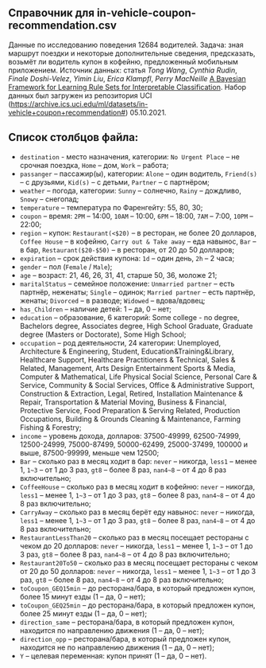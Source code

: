 
## Справочник для **in-vehicle-coupon-recommendation.csv**

Данные по исследованию поведения 12684 водителей. Задача: зная маршрут поездки и некоторые дополнительные сведения, предсказать, возьмёт ли водитель купон в кофейню, предложенный мобильным приложением. Источник данных: статья *Tong Wang*, *Cynthia Rudin*, *Finale Doshi-Velez*, *Yimin Liu*, *Erica Klampfl*, *Perry MacNeille* [A Bayesian Framework for Learning Rule Sets for Interpretable Classification](https://jmlr.org/papers/volume18/16-003/16-003.pdf). Набор данных был загружен из репозитория UCI (<https://archive.ics.uci.edu/ml/datasets/in-vehicle+coupon+recommendation#>) 05.10.2021.    

## Список столбцов файла:   

* `destination` - место назначения, категории: `No Urgent Place` – не срочная поездка, `Home` – дом, `Work` – работа;  
* `passanger` – пассажир(ы), категории: `Alone` – один водитель, `Friend(s)` – с друзьями, `Kid(s)` – с детьми, `Partner` – с партнёром;   
* `weather` – погода, категории: `Sunny` – солнечно, `Rainy` – дождливо, `Snowy` – снегопад;   
* `temperature` – температура по Фаренгейту: 55, 80, 30;  
* `coupon` – время: `2PM` – 14:00, `10AM` – 10:00, `6PM` – 18:00, `7AM` – 7:00, `10PM` – 22:00;   
* `region` – купон: `Restaurant(<$20)` – в ресторан, не более 20 долларов, `Coffee House` – в кофейню, `Carry out & Take away` – еда навынос, `Bar` – в бар, `Restaurant($20-$50)` – в ресторан, от 20 до 50 долларов;   
* `expiration` – срок действия купона: `1d` – один день, `2h` – 2 часа;   
* `gender` – пол (`Female` / `Male`);   
* `age` – возраст: 21, 46, 26, 31, 41, старше 50, 36, моложе 21;   
* `maritalStatus` – семейное положение: `Unmarried partner` – есть партнёр, неженаты; `Single` – одинок; `Married partner` – есть партнёр, женаты; `Divorced` – в разводе; `Widowed` – вдова/вдовец;   
* `has_Children` – наличие детей: 1 – да, 0 – нет;   
* `education` – образование, 6 категорий: Some college - no degree, Bachelors degree, Associates degree, High School Graduate, Graduate degree (Masters or Doctorate), Some High School;   
* `occupation` – род деятельности, 24 категории: Unemployed, Architecture & Engineering, Student, Education&Training&Library, Healthcare Support, Healthcare Practitioners & Technical, Sales & Related, Management, Arts Design Entertainment Sports & Media, Computer & Mathematical, Life Physical Social Science, Personal Care & Service, Community & Social Services, Office & Administrative Support, Construction & Extraction, Legal, Retired, Installation Maintenance & Repair, Transportation & Material Moving, Business & Financial, Protective Service, Food Preparation & Serving Related, Production Occupations, Building & Grounds Cleaning & Maintenance, Farming Fishing & Forestry;   
* `income` – уровень дохода, долларов: 37500-49999, 62500-74999, 12500-24999, 75000-87499, 50000-62499, 25000-37499, 100000 и выше, 87500-99999, меньше чем 12500;   
* `Bar` – сколько раз в месяц ходит в бар: `never` – никогда, `less1` – менее 1, `1~3` – от 1 до 3 раз, `gt8` – более 8 раз, `nan4~8` – от 4 до 8 раз включительно;  
* `CoffeeHouse` – сколько раз в месяц ходит в кофейню: `never` – никогда, `less1` – менее 1, `1~3` – от 1 до 3 раз, `gt8` – более 8 раз, `nan4~8` – от 4 до 8 раз включительно;  
* `CarryAway` – сколько раз в месяц берёт еду навынос: `never` – никогда, `less1` – менее 1, `1~3` – от 1 до 3 раз, `gt8` – более 8 раз, `nan4~8` – от 4 до 8 раз включительно;  
* `RestaurantLessThan20` – сколько раз в месяц посещает рестораны с чеком до 20 долларов: `never` – никогда, `less1` – менее 1, `1~3` – от 1 до 3 раз, `gt8` – более 8 раз, `nan4~8` – от 4 до 8 раз включительно;  
* `Restaurant20To50` – сколько раз в месяц посещает рестораны с чеком от 20 до 50 долларов: `never` – никогда, `less1` – менее 1, `1~3` – от 1 до 3 раз, `gt8` – более 8 раз, `nan4~8` – от 4 до 8 раз включительно;  
* `toCoupon_GEQ15min` – до ресторана/бара, в который предложен купон, более 15 минут езды (1 – да, 0 – нет);   
* `toCoupon_GEQ25min` – до ресторана/бара, в который предложен купон, более 25 минут езды (1 – да, 0 – нет);   
* `direction_same` – ресторана/бара, в который предложен купон, находится по направлению движения (1 – да, 0 – нет);  
* `direction_opp` – ресторана/бара, в который предложен купон, находится не по направлению движения (1 – да, 0 – нет);  
* `Y` – целевая переменная: купон принят (1 – да, 0 – нет).   